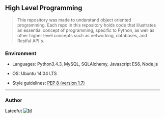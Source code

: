 ## High Level Programming

> This repository was made to understand object oriented programming. Each repo in this repository holds code that illustrates an essential concept of programming, specific to Python, as well as other higher level concepts such as networking, databases, and Restful API's.



### Environment

* Languages: Python3.4.3, MySQL, SQLAlchemy, Javascript ES6, Node.js

* OS: Ubuntu 14.04 LTS

* Style guidelines: [PEP 8 (version 1.7)](https://www.python.org/dev/peps/pep-0008/)


---

### Author

Lateefut [![M](https://upload.wikimedia.org/wikipedia/fr/thumb/c/c8/Twitter_Bird.svg/30px-Twitter_Bird.svg.png)](https://twitter.com/Lateefut)

